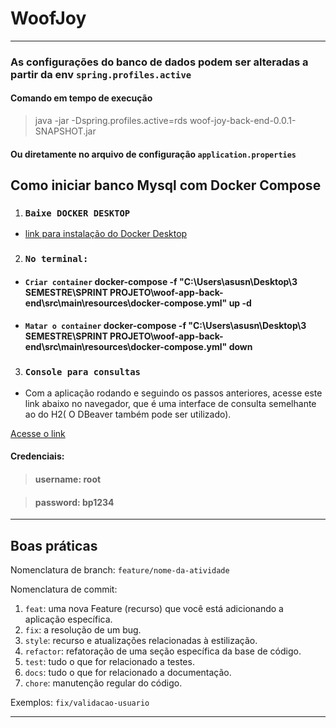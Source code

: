 # WoofJoy

---
### As configurações do banco de dados podem ser alteradas a partir da env `spring.profiles.active`

#### Comando em tempo de execução 
> java -jar -Dspring.profiles.active=rds woof-joy-back-end-0.0.1-SNAPSHOT.jar

#### Ou diretamente no arquivo de configuração `application.properties`


## Como iniciar banco Mysql com Docker Compose

1. ### `Baixe DOCKER DESKTOP`
- [ link para instalação do Docker Desktop](https://desktop.docker.com/win/main/amd64/Docker%20Desktop%20Installer.exe?utm_source=docker&utm_medium=webreferral&utm_campaign=dd-smartbutton&utm_location=module&_gl=1*1ab9l0j*_ga*MTIzNDQ1MTU5OS4xNjgzMDcxMDMz*_ga_XJWPQMJYHQ*MTY5NjI4MjIzMi40LjEuMTY5NjI4MjI2My4yOS4wLjA.)
2. ### `No terminal:`
- #### `Criar container`   docker-compose -f "C:\Users\asusn\Desktop\3 SEMESTRE\SPRINT PROJETO\woof-app-back-end\src\main\resources\docker-compose.yml" up -d
- #### `Matar o container` docker-compose -f "C:\Users\asusn\Desktop\3 SEMESTRE\SPRINT PROJETO\woof-app-back-end\src\main\resources\docker-compose.yml" down 
3. ### `Console para consultas `
- Com a aplicação rodando e seguindo os passos anteriores, acesse este link abaixo no navegador, que é uma interface de consulta semelhante ao do H2( O DBeaver também pode ser utilizado).

[Acesse o link](http://localhost:8000/index.php)

#### Credenciais:

> #### username: root

> #### password: bp1234


---
## Boas práticas 
Nomenclatura de branch: 
`feature/nome-da-atividade`

Nomenclatura de commit: 
 
1. `feat`: uma nova Feature (recurso) que você está adicionando a aplicação específica.
2. `fix`: a resolução de um bug.
3. `style`: recurso e atualizações relacionadas à estilização.
4. `refactor`: refatoração de uma seção específica da base de código.
5. `test`: tudo o que for relacionado a testes.
6. `docs`: tudo o que for relacionado a documentação.
7. `chore`: manutenção regular do código.

Exemplos:
`fix/validacao-usuario`

---